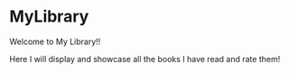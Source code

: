 # MyLibrary


Welcome to My Library!!

Here I will display and showcase all the books I have read and rate them!
